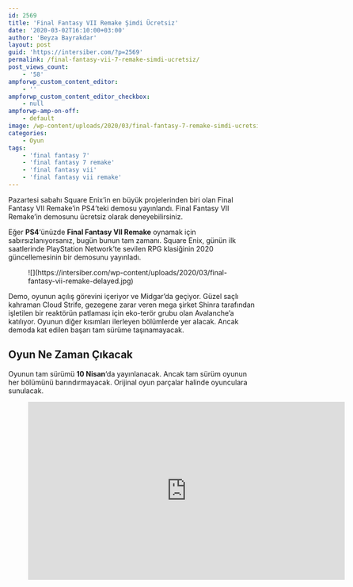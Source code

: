 ```yaml
---
id: 2569
title: 'Final Fantasy VII Remake Şimdi Ücretsiz'
date: '2020-03-02T16:10:00+03:00'
author: 'Beyza Bayrakdar'
layout: post
guid: 'https://intersiber.com/?p=2569'
permalink: /final-fantasy-vii-7-remake-simdi-ucretsiz/
post_views_count:
    - '58'
ampforwp_custom_content_editor:
    - ''
ampforwp_custom_content_editor_checkbox:
    - null
ampforwp-amp-on-off:
    - default
image: /wp-content/uploads/2020/03/final-fantasy-7-remake-simdi-ucretsiz.jpg
categories:
    - Oyun
tags:
    - 'final fantasy 7'
    - 'final fantasy 7 remake'
    - 'final fantasy vii'
    - 'final fantasy vii remake'
---
```


Pazartesi sabahı Square Enix’in en büyük projelerinden biri olan Final Fantasy VII Remake’in PS4’teki demosu yayınlandı. Final Fantasy VII Remake’in demosunu ücretsiz olarak deneyebilirsiniz.

Eğer **PS4**‘ünüzde **Final Fantasy VII Remake** oynamak için sabırsızlanıyorsanız, bugün bunun tam zamanı. Square Enix, günün ilk saatlerinde PlayStation Network’te sevilen RPG klasiğinin 2020 güncellemesinin bir demosunu yayınladı.

<figure class="wp-block-image size-large">![](https://intersiber.com/wp-content/uploads/2020/03/final-fantasy-vii-remake-delayed.jpg)</figure>Demo, oyunun açılış görevini içeriyor ve Midgar’da geçiyor. Güzel saçlı kahraman Cloud Strife, gezegene zarar veren mega şirket Shinra tarafından işletilen bir reaktörün patlaması için eko-terör grubu olan Avalanche’a katılıyor. Oyunun diğer kısımları ilerleyen bölümlerde yer alacak. Ancak demoda kat edilen başarı tam sürüme taşınamayacak.

## Oyun Ne Zaman Çıkacak

Oyunun tam sürümü **10 Nisan**‘da yayınlanacak. Ancak tam sürüm oyunun her bölümünü barındırmayacak. Orijinal oyun parçalar halinde oyunculara sunulacak.

<figure class="wp-block-embed-youtube wp-block-embed is-type-video is-provider-youtube wp-embed-aspect-16-9 wp-has-aspect-ratio"><div class="wp-block-embed__wrapper"><span class="embed-youtube" style="text-align:center; display: block;"><iframe allowfullscreen="true" class="youtube-player" height="360" src="https://www.youtube.com/embed/8IrheLf0Ki0?version=3&rel=1&fs=1&autohide=2&showsearch=0&showinfo=1&iv_load_policy=1&wmode=transparent" style="border:0;" width="640"></iframe></span></div></figure>